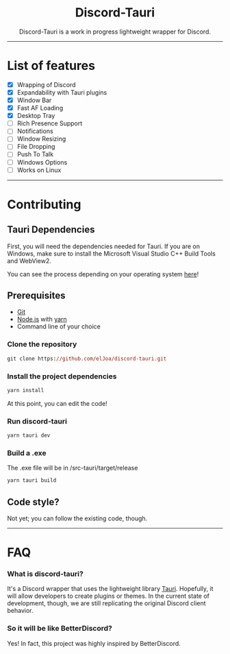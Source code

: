 <h1 align="center">Discord-Tauri</h1>

<p align="center">
    Discord-Tauri is a work in progress lightweight wrapper for Discord.
</p>

---

# List of features
- [x] Wrapping of Discord
- [x] Expandability with Tauri plugins
- [x] Window Bar
- [x] Fast AF Loading
- [x] Desktop Tray
- [ ] Rich Presence Support
- [ ] Notifications
- [ ] Window Resizing
- [ ] File Dropping
- [ ] Push To Talk
- [ ] Windows Options
- [ ] Works on Linux

---

# Contributing

## Tauri Dependencies

First, you will need the dependencies needed for Tauri. If you are on Windows, make sure to install the Microsoft Visual Studio C++ Build Tools and WebView2.

You can see the process depending on your operating system <a href="https://tauri.studio/en/docs/getting-started/intro">here</a>!

## Prerequisites
- [Git](https://git-scm.com)
- [Node.js](https://nodejs.org/en/) with [yarn](https://yarnpkg.com/getting-started)
- Command line of your choice

### Clone the repository
```ps
git clone https://github.com/elJoa/discord-tauri.git
```
### Install the project dependencies
```ps
yarn install
```
At this point, you can edit the code!
### Run discord-tauri
```ps
yarn tauri dev
```
### Build a .exe
The .exe file will be in /src-tauri/target/release
```ps
yarn tauri build
```

## Code style?
Not yet; you can follow the existing code, though.

---

# FAQ

### What is discord-tauri?
It's a Discord wrapper that uses the lightweight library [Tauri](https://tauri.studio). Hopefully, it will allow developers to create plugins or themes. In the current state of development, though, we are still replicating the original Discord client behavior.

### So it will be like BetterDiscord?
Yes! In fact, this project was highly inspired by BetterDiscord.
